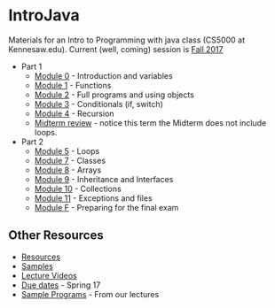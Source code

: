 # IntroJava
Materials for an Intro to Programming with java class (CS5000 at Kennesaw.edu). Current (well, coming) session is [Fall 2017](sessions/Fall2017)

+ Part 1
    + [Module 0](sessions/Fall2017/Module0.md) - Introduction and variables
    + [Module 1](sessions/Fall2017/Module1.md) - Functions
    + [Module 2](sessions/Fall2017/Module2.md) - Full programs and using objects
    + [Module 3](sessions/Fall2017/Module3.md) - Conditionals (if, switch)
    + [Module 4](sessions/Fall2017/Module4.md) - Recursion
    + [Midterm review](sessions/Fall2017/ModuleM.md) - notice this term the Midterm does not include loops.
+ Part 2
    + [Module 5](sessions/Fall2017/Module5.md) - Loops
    + [Module 7](sessions/Fall2017/Module7.md) - Classes
    + [Module 8](sessions/Fall2017/Module8.md) - Arrays
    + [Module 9](sessions/Fall2017/Module9.md) - Inheritance and Interfaces
    + [Module 10](sessions/Fall2017/Module10.md) - Collections
    + [Module 11](sessions/Fall2017/Module11.md) - Exceptions and files
    + [Module F](sessions/Fall2017/ModuleF.md) - Preparing for the final exam

## Other Resources
* [Resources](content/Resources.md)
* [Samples](Samples/src/main/java)
* [Lecture Videos](sessions/Fall2017/Lectures.md)
* [Due dates](sessions/Fall2017/DueDates.md) - Spring 17
* [Sample Programs](https://github.com/okaram/CS5kSamples/tree/master/src/main/java/ksu/cs5000/spring17) - From our lectures